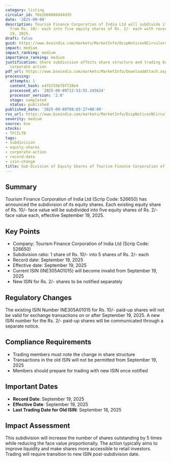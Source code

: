 ```yaml
---
category: listing
circular_id: 76e2b60088dd4d35
date: '2025-09-09'
description: Tourism Finance Corporation of India Ltd will subdivide its equity shares
  from Rs. 10/- each into five equity shares of Rs. 2/- each with record date September
  19, 2025.
draft: false
guid: https://www.bseindia.com/markets/MarketInfo/DispNoticesNCirculars.aspx?Noticeid={F5E55D3F-DFA8-41A4-B821-294C2FF6AE3A}&noticeno=20250909-9&dt=09/09/2025&icount=9&totcount=57&flag=0
impact: medium
impact_ranking: medium
importance_ranking: medium
justification: Share subdivision affects share structure and trading but is routine
  corporate action
pdf_url: https://www.bseindia.com/markets/MarketInfo/DownloadAttach.aspx?id=20250909-9&attachedId=
processing:
  attempts: 1
  content_hash: e4fb759b79f720e4
  processed_at: '2025-09-09T12:53:55.245624'
  processor_version: '2.0'
  stage: completed
  status: published
published_date: '2025-09-09T08:03:27+00:00'
rss_url: https://www.bseindia.com/markets/MarketInfo/DispNoticesNCirculars.aspx?Noticeid={F5E55D3F-DFA8-41A4-B821-294C2FF6AE3A}&noticeno=20250909-9&dt=09/09/2025&icount=9&totcount=57&flag=0
severity: medium
source: bse
stocks:
- TFCILTD
tags:
- subdivision
- equity-shares
- corporate-action
- record-date
- isin-change
title: Sub-Division of Equity Shares of Tourism Finance Corporation of India Ltd
---
```


## Summary

Tourism Finance Corporation of India Ltd (Scrip Code: 526650) has announced the subdivision of its equity shares. Each existing equity share of Rs. 10/- face value will be subdivided into five equity shares of Rs. 2/- face value each, effective September 19, 2025.

## Key Points

- Company: Tourism Finance Corporation of India Ltd (Scrip Code: 526650)
- Subdivision ratio: 1 share of Rs. 10/- into 5 shares of Rs. 2/- each
- Record date: September 19, 2025
- Effective date: September 19, 2025
- Current ISIN (INE305A01015) will become invalid from September 19, 2025
- New ISIN for Rs. 2/- shares to be notified separately

## Regulatory Changes

The existing ISIN Number INE305A01015 for Rs. 10/- paid-up shares will not be valid for exchange transactions on or after September 19, 2025. A new ISIN number for the Rs. 2/- paid-up shares will be communicated through a separate notice.

## Compliance Requirements

- Trading members must note the change in share structure
- Transactions in the old ISIN will not be permitted from September 19, 2025
- Members should prepare for trading with new ISIN once notified

## Important Dates

- **Record Date**: September 19, 2025
- **Effective Date**: September 19, 2025
- **Last Trading Date for Old ISIN**: September 18, 2025

## Impact Assessment

This subdivision will increase the number of shares outstanding by 5 times while reducing the face value proportionally. The action typically aims to improve liquidity and make shares more accessible to retail investors. Trading will require transition to new ISIN post-subdivision date.